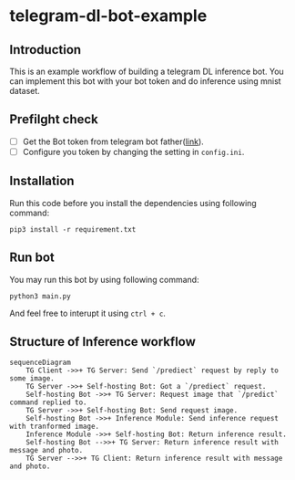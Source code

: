 # telegram-dl-bot-example

## Introduction
This is an example workflow of building a telegram DL inference bot. 
You can implement this bot with your bot token and do inference using mnist dataset.

## Prefilght check

- [ ] Get the Bot token from telegram bot father([link](https://t.me/botfather)).
- [ ] Configure you token by changing the setting in `config.ini`.

## Installation
Run this code before you install the dependencies using following command:
```
pip3 install -r requirement.txt
```

## Run bot
You may run this bot by using following command:
```
python3 main.py
```
And feel free to interupt it using `ctrl + c`.

## Structure of Inference workflow

```mermaid
sequenceDiagram
    TG Client ->>+ TG Server: Send `/prediect` request by reply to some image.
    TG Server ->>+ Self-hosting Bot: Got a `/prediect` request.
    Self-hosting Bot ->>+ TG Server: Request image that `/predict` command replied to.
    TG Server ->>+ Self-hosting Bot: Send request image.
    Self-hosting Bot ->>+ Inference Module: Send inference request with tranformed image.
    Inference Module ->>+ Self-hosting Bot: Return inference result.  
    Self-hosting Bot -->>+ TG Server: Return inference result with message and photo.  
    TG Server -->>+ TG Client: Return inference result with message and photo.  
    
```
